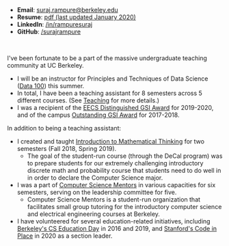 ---
---
- **Email**: suraj.rampure@berkeley.edu
- **Resume**: [pdf (last updated January 2020)](resume.pdf)
- **LinkedIn**: [/in/rampuresuraj](http://linkedin.com/in/rampuresuraj)
- **GitHub**: [/surajrampure](http://github.com/surajrampure)

<br>

I've been fortunate to be a part of the massive undergraduate teaching community at UC Berkeley.
- I will be an instructor for Principles and Techniques of Data Science ([Data 100](http://ds100.org/su20)) this summer.
- In total, I have been a teaching assistant for 8 semesters across 5 different courses. (See [Teaching](../teaching) for more details.)
- I was a recipient of the [EECS Distinguished GSI Award](https://www2.eecs.berkeley.edu/Students/Awards/13/) for 2019-2020, and of the campus [Outstanding GSI Award](https://gsi.berkeley.edu/programs-services/award-programs/ogsi/ogsi-2018/) for 2017-2018.

In addition to being a teaching assistant:
- I created and taught [Introduction to Mathematical Thinking](http://imt-decal.org) for two semesters (Fall 2018, Spring 2019).
  - The goal of the student-run course (through the DeCal program) was to prepare students for our extremely challenging introductory discrete math and probability course that students need to do well in in order to declare the Computer Science major.
- I was a part of [Computer Science Mentors](https://csmentors.berkeley.edu/) in various capacities for six semesters, serving on the leadership committee for five.
  - Computer Science Mentors is a student-run organization that facilitates small group tutoring for the introductory computer science and electrical engineering courses at Berkeley.
- I have volunteered for several education-related initiatives, including [Berkeley's CS Education Day](https://eecs.berkeley.edu/teals-eecs-edday) in 2016 and 2019, and [Stanford's Code in Place](https://compedu.stanford.edu/codeinplace) in 2020 as a section leader.
